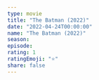 ```yaml
--- 
type: movie 
title: "The Batman (2022)" 
date: "2022-04-24T00:00:00" 
name: "The Batman (2022)" 
season: 
episode: 
rating: 1 
ratingEmoji: "⭐️" 
share: false 
---
```

